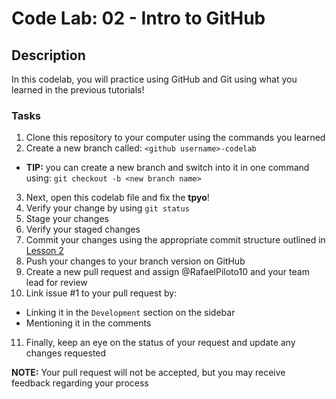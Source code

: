 # Code Lab: 02 - Intro to GitHub

## Description

In this codelab, you will practice using GitHub and Git using what you learned in the previous
tutorials!

### Tasks

1. Clone this repository to your computer using the commands you learned
2. Create a new branch called: `<github username>-codelab`
  - **TIP:** you can create a new branch and switch into it in one command using: `git checkout -b <new branch name>`
3. Next, open this codelab file and fix the __tpyo__!
4. Verify your change by using `git status`
5. Stage your changes
6. Verify your staged changes
7. Commit your changes using the appropriate commit structure outlined in [Lesson 2](./../README.md)
8. Push your changes to your branch version on GitHub 
9. Create a new pull request and assign @RafaelPiloto10 and your team lead for review
10. Link issue #1 to your pull request by:
  - Linking it in the `Development` section on the sidebar
  - Mentioning it in the comments
11. Finally, keep an eye on the status of your request and update any changes requested

**NOTE:** Your pull request will not be accepted, but you may receive feedback regarding your process
